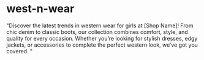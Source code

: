 # west-n-wear
"Discover the latest trends in western wear for girls at [Shop Name]! From chic denim to classic boots, our collection combines comfort, style, and quality for every occasion. Whether you’re looking for stylish dresses, edgy jackets, or accessories to complete the perfect western look, we’ve got you covered. "
